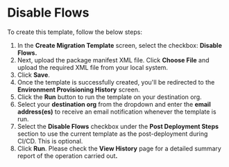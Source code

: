 # Disable Flows

To create this template, follow the below steps:

1. In the **Create Migration Template** screen, select the checkbox: **Disable Flows.**
2. Next, upload the package manifest XML file. Click **Choose File** and upload the required XML file from your local system.
3. Click **Save**.&#x20;
4. Once the template is successfully created, you'll be redirected to the **Environment Provisioning History** screen.
5. Click the **Run** button to run the template on your destination org.
6. Select your **destination org** from the dropdown and enter the **email address(es)** to receive an email notification whenever the template is run.
7. Select the **Disable Flows** checkbox under the **Post Deployment Steps** section to use the current template as the post-deployment during CI/CD. This is optional.
8. Click **Run**. Please check the **View History** page for a detailed summary report of the operation carried ou&#x74;**.**
